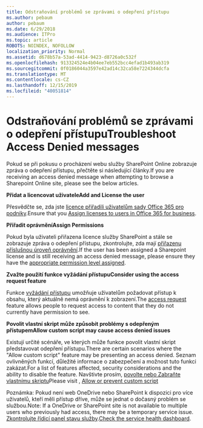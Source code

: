 ```yaml
---
title: Odstraňování problémů se zprávami o odepření přístupu
ms.author: pebaum
author: pebaum
ms.date: 6/29/2018
ms.audience: ITPro
ms.topic: article
ROBOTS: NOINDEX, NOFOLLOW
localization_priority: Normal
ms.assetid: d678b57a-53ad-4414-9423-d8726a0c532f
ms.openlocfilehash: 913324524e4b04ee7eb552bcc4efad1b493ab319
ms.sourcegitcommit: 0f0186044a3597e42ad14c32ca58e7224344dcfa
ms.translationtype: MT
ms.contentlocale: cs-CZ
ms.lasthandoff: 12/15/2019
ms.locfileid: "40051814"
---
```

# <a name="troubleshoot-access-denied-messages"></a><span data-ttu-id="198b3-102">Odstraňování problémů se zprávami o odepření přístupu</span><span class="sxs-lookup"><span data-stu-id="198b3-102">Troubleshoot Access Denied messages</span></span>

<span data-ttu-id="198b3-103">Pokud se při pokusu o procházení webu služby SharePoint Online zobrazuje zpráva o odepření přístupu, přečtěte si následující články.</span><span class="sxs-lookup"><span data-stu-id="198b3-103">If you are receiving an access denied message when attempting to browse a Sharepoint Online site, please see the below articles.</span></span>

<span data-ttu-id="198b3-104">**Přidat a licencovat uživatele**</span><span class="sxs-lookup"><span data-stu-id="198b3-104">**Add and License the user**</span></span>

<span data-ttu-id="198b3-105">Přesvědčte se, zda jste [licence přiřadili uživatelům sady Office 365 pro podniky](https://docs.microsoft.com/office365/admin/subscriptions-and-billing/assign-licenses-to-users?view=o365-worldwide&amp;tabs=One).</span><span class="sxs-lookup"><span data-stu-id="198b3-105">Ensure that you [Assign licenses to users in Office 365 for business](https://docs.microsoft.com/office365/admin/subscriptions-and-billing/assign-licenses-to-users?view=o365-worldwide&amp;tabs=One).</span></span>

<span data-ttu-id="198b3-106">**Přiřadit oprávnění**</span><span class="sxs-lookup"><span data-stu-id="198b3-106">**Assign Permissions**</span></span>

<span data-ttu-id="198b3-107">Pokud byla uživateli přiřazena licence služby SharePoint a stále se zobrazuje zpráva o odepření přístupu, zkontrolujte, zda mají [přiřazenu příslušnou úroveň oprávnění](https://docs.microsoft.com/sharepoint/understanding-permission-levels).</span><span class="sxs-lookup"><span data-stu-id="198b3-107">If the user has been assigned a Sharepoint license and is still receiving an access denied message, please ensure they have the [appropriate permission level assigned](https://docs.microsoft.com/sharepoint/understanding-permission-levels).</span></span>

<span data-ttu-id="198b3-108">**Zvažte použití funkce vyžádání přístupu**</span><span class="sxs-lookup"><span data-stu-id="198b3-108">**Consider using the access request feature**</span></span>

<span data-ttu-id="198b3-109">Funkce [vyžádání přístupu](https://support.office.com/article/Set-up-and-manage-access-requests-94B26E0B-2822-49D4-929A-8455698654B3) umožňuje uživatelům požadovat přístup k obsahu, který aktuálně nemá oprávnění k zobrazení.</span><span class="sxs-lookup"><span data-stu-id="198b3-109">The [access request](https://support.office.com/article/Set-up-and-manage-access-requests-94B26E0B-2822-49D4-929A-8455698654B3) feature allows people to request access to content that they do not currently have permission to see.</span></span> 

<span data-ttu-id="198b3-110">**Povolit vlastní skript může způsobit problémy s odepřeným přístupem**</span><span class="sxs-lookup"><span data-stu-id="198b3-110">**Allow custom script may cause access denied issues**</span></span>

<span data-ttu-id="198b3-111">Existují určité scénáře, ve kterých může funkce povolit vlastní skript představovat odepření přístupu.</span><span class="sxs-lookup"><span data-stu-id="198b3-111">There are certain scenarios where the "Allow custom script" feature may be presenting an access denied.</span></span> <span data-ttu-id="198b3-112">Seznam ovlivněných funkcí, důležité informace o zabezpečení a možnost tuto funkci zakázat.</span><span class="sxs-lookup"><span data-stu-id="198b3-112">For a list of features affected, security considerations and the ability to disable the feature.</span></span> <span data-ttu-id="198b3-113">Navštivte prosím, [povolte nebo Zabraňte vlastnímu skriptu](https://docs.microsoft.com/sharepoint/allow-or-prevent-custom-script)</span><span class="sxs-lookup"><span data-stu-id="198b3-113">Please visit , [Allow or prevent custom script](https://docs.microsoft.com/sharepoint/allow-or-prevent-custom-script)</span></span>

<span data-ttu-id="198b3-114">Poznámka: Pokud není web OneDrive nebo SharePoint k dispozici pro více uživatelů, kteří měli přístup dříve, může se jednat o dočasný problém se službou.</span><span class="sxs-lookup"><span data-stu-id="198b3-114">Note: If a OneDrive or SharePoint site is not available to multiple users who previously had access, there may be a temporary service issue.</span></span> <span data-ttu-id="198b3-115">[Zkontrolujte řídicí panel stavu služby](https://portal.office.com/adminportal/home#/servicehealth).</span><span class="sxs-lookup"><span data-stu-id="198b3-115">[Check the service health dashboard](https://portal.office.com/adminportal/home#/servicehealth).</span></span>


  

